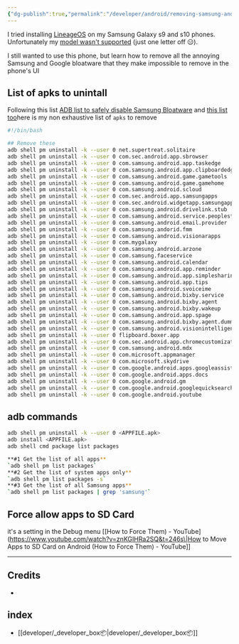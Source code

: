 ```yaml
---
{"dg-publish":true,"permalink":"/developer/android/removing-samsung-and-google-bloatware-from-android-12/","noteIcon":""}
---
```



I tried installing [LineageOS](https://lineageos.org/) on my Samsung Galaxy s9 and s10 phones. Unfortunately my [model wasn't supported](https://wiki.lineageos.org/devices/beyond1lte/) (just one letter off 😑). 

I still wanted to use this phone, but learn how to remove all the annoying Samsung and Google bloatware that they make impossible to remove in the phone's UI
## List of apks to unintall

Following this list [ADB list to safely disable Samsung Bloatware](https://www.reddit.com/r/GalaxyS9/comments/iv4p3n/adb_list_to_safely_disable_samsung_bloatware/) and [this list too](https://technastic.com/remove-samsung-bloatware-safe-to-remove-apps/)here is my non exhaustive list of `apks` to remove

```bash
#!/bin/bash

## Remove these
adb shell pm uninstall -k --user 0 net.supertreat.solitaire
adb shell pm uninstall -k --user 0 com.sec.android.app.sbrowser
adb shell pm uninstall -k --user 0 com.samsung.android.app.taskedge
adb shell pm uninstall -k --user 0 com.samsung.android.app.clipboardedge
adb shell pm uninstall -k --user 0 com.samsung.android.game.gametools
adb shell pm uninstall -k --user 0 com.samsung.android.game.gamehome
adb shell pm uninstall -k --user 0 com.samsung.android.scloud
adb shell pm uninstall -k --user 0 com.sec.android.app.samsungapps
adb shell pm uninstall -k --user 0 com.sec.android.widgetapp.samsungapps
adb shell pm uninstall -k --user 0 com.samsung.android.drivelink.stub
adb shell pm uninstall -k --user 0 com.samsung.android.service.peoplestripesamsungpassautofill
adb shell pm uninstall -k --user 0 com.samsung.android.email.provider
adb shell pm uninstall -k --user 0 com.samsung.andorid.fmm
adb shell pm uninstall -k --user 0 com.samsung.android.visionarapps
adb shell pm uninstall -k --user 0 com.mygalaxy
adb shell pm uninstall -k --user 0 com.samsung.android.arzone
adb shell pm uninstall -k --user 0 com.samsung.faceservice
adb shell pm uninstall -k --user 0 com.samsung.android.calendar
adb shell pm uninstall -k --user 0 com.samsung.android.app.reminder
adb shell pm uninstall -k --user 0 com.samsung.android.app.simplesharing
adb shell pm uninstall -k --user 0 com.samsung.android.app.tips
adb shell pm uninstall -k --user 0 com.samsung.android.svoiceime
adb shell pm uninstall -k --user 0 com.samsung.android.bixby.service
adb shell pm uninstall -k --user 0 com.samsung.android.bixby.agent
adb shell pm uninstall -k --user 0 com.samsung.android.bixby.wakeup
adb shell pm uninstall -k --user 0 com.samsung.android.app.spage
adb shell pm uninstall -k --user 0 com.samsung.android.bixby.agent.dummy
adb shell pm uninstall -k --user 0 com.samsung.android.visionintelligence
adb shell pm uninstall -k --user 0 flipboard.boxer.app
adb shell pm uninstall -k --user 0 com.sec.android.app.chromecustomizations
adb shell pm uninstall -k --user 0 com.samsung.android.mdx
adb shell pm uninstall -k --user 0 com.microsoft.appmanager
adb shell pm uninstall -k --user 0 com.microsoft.skydrive
adb shell pm uninstall -k --user 0 com.google.android.apps.googleassistant
adb shell pm uninstall -k --user 0 com.google.android.apps.docs
adb shell pm uninstall -k --user 0 com.google.android.gm
adb shell pm uninstall -k --user 0 com.google.android.googlequicksearchbox
adb shell pm uninstall -k --user 0 com.google.android.youtube
```

## adb commands

```bash
adb shell pm uninstall -k --user 0 <APPFILE.apk>
adb install <APPFILE.apk>
adb shell cmd package list packages

**#1 Get the list of all apps**  
`adb shell pm list packages`  
**#2 Get the list of system apps only**  
`adb shell pm list packages -s`  
**#3 Get the list of all Samsung apps**  
`adb shell pm list packages | grep 'samsung'`
```


## Force allow apps to SD Card

it's a setting in the Debug menu [[How to Force Them) - YouTube](https://www.youtube.com/watch?v=znKGIHRa2SQ&t=246s\|How to Move Apps to SD Card on Android (How to Force Them) - YouTube]]

---

## Credits
- 
## index
- [[developer/_developer_box📦\|developer/_developer_box📦]]